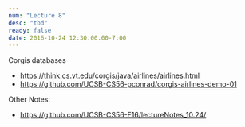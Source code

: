 ```yaml
---
num: "Lecture 8"
desc: "tbd"
ready: false
date: 2016-10-24 12:30:00.00-7:00
---
```


Corgis databases


* <https://think.cs.vt.edu/corgis/java/airlines/airlines.html>
* <https://github.com/UCSB-CS56-pconrad/corgis-airlines-demo-01>

Other Notes:

* <https://github.com/UCSB-CS56-F16/lectureNotes_10.24/>


